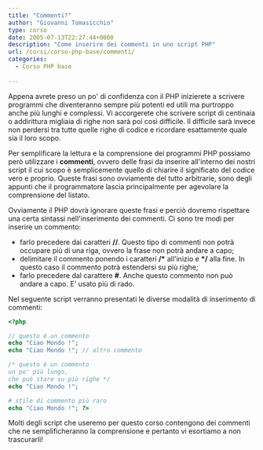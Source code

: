 ```yaml
---
title: "Commenti?"
author: "Giovanni Tomasicchio"
type: corso
date: 2005-07-13T22:27:44+0000
description: "Come inserire dei commenti in uno script PHP"
url: /corsi/corso-php-base/commenti/
categories:
  - Corso PHP base
  
---
```

 Appena avrete preso un po' di confidenza con il PHP inizierete a scrivere programmi che diventeranno sempre più potenti ed utili ma purtroppo anche più lunghi e complessi. Vi accorgerete che scrivere script di centinaia o addirittura migliaia di righe non sarà poi così difficile. Il difficile sarà invece non perdersi tra tutte quelle righe di codice e ricordare esattamente quale sia il loro scopo.

 Per semplificare la lettura e la comprensione dei programmi PHP possiamo però utilizzare i **commenti**, ovvero delle frasi da inserire all'interno dei nostri script il cui scopo è semplicemente quello di chiarire il significato del codice vero e proprio. Queste frasi sono ovviamente del tutto arbitrarie, sono degli appunti che il programmatore lascia principalmente per agevolare la comprensione del listato.

 Ovviamente il PHP dovrà ignorare queste frasi e perciò dovremo rispettare una certa sintassi nell'inserimento dei commenti. Ci sono tre modi per inserire un commento:

- farlo precedere dai caratteri **//**. Questo tipo di commenti non potrà occupare più di una riga, ovvero la frase non potrà andare a capo;
- delimitare il commento ponendo i caratteri **/\*** all'inizio e **\*/** alla fine. In questo caso il commento potrà estendersi su più righe;
- farlo precedere dal carattere **\#**. Anche questo commento non può andare a capo. E' usato più di rado.
 
 Nel seguente script verranno presentati le diverse modalità di inserimento di commenti:

 ```php
<?php

// questo è un commento
echo "Ciao Mondo !";
echo "Ciao Mondo !"; // altro commento

/* questo è un commento
un po' più lungo,
che può stare su più righe */
echo "Ciao Mondo !";

# stile di commento più raro
echo "Ciao Mondo !"; ?>
```

 Molti degli script che useremo per questo corso contengono dei commenti che ne semplificheranno la comprensione e pertanto vi esortiamo a non trascurarli!